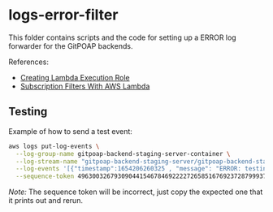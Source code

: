 # logs-error-filter

This folder contains scripts and the code for setting up a ERROR log forwarder for
the GitPOAP backends.

References:
* [Creating Lambda Execution Role](https://docs.aws.amazon.com/lambda/latest/dg/gettingstarted-awscli.html#with-userapp-walkthrough-custom-events-create-iam-role)
* [Subscription Filters With AWS Lambda](https://docs.aws.amazon.com/AmazonCloudWatch/latest/logs/SubscriptionFilters.html#LambdaFunctionExample)

## Testing

Example of how to send a test event:

```sh
aws logs put-log-events \
  --log-group-name gitpoap-backend-staging-server-container \
  --log-stream-name "gitpoap-backend-staging-server/gitpoap-backend-staging-server/5a588ba689944e2f8f3051ece493f360" \
  --log-events '[{"timestamp":1654206260325 , "message": "ERROR: testing new error forwarder"}]' \
  --sequence-token 49630032679309044154678469222272658516769237287999374034
```

*Note:* The sequence token will be incorrect, just copy the expected one that it prints out and rerun.

